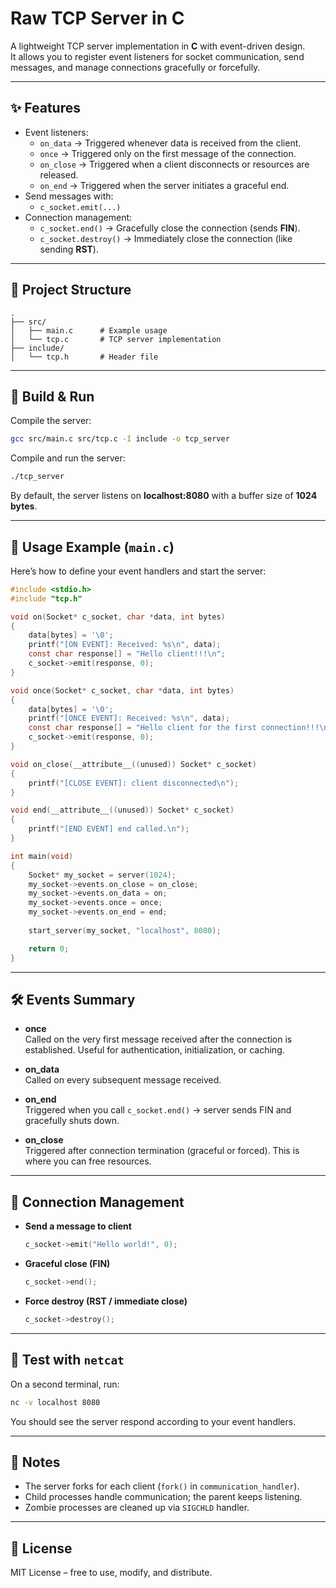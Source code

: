 # Raw TCP Server in C

A lightweight TCP server implementation in **C** with event-driven design.  
It allows you to register event listeners for socket communication, send messages, and manage connections gracefully or forcefully.

---

## ✨ Features
- Event listeners:
  - `on_data` → Triggered whenever data is received from the client.
  - `once` → Triggered only on the first message of the connection.
  - `on_close` → Triggered when a client disconnects or resources are released.
  - `on_end` → Triggered when the server initiates a graceful end.
- Send messages with:
  - `c_socket.emit(...)`
- Connection management:
  - `c_socket.end()` → Gracefully close the connection (sends **FIN**).
  - `c_socket.destroy()` → Immediately close the connection (like sending **RST**).

---

## 📂 Project Structure
```
.
├── src/
│   ├── main.c      # Example usage
│   └── tcp.c       # TCP server implementation
├── include/
│   └── tcp.h       # Header file
```

---

## 🚀 Build & Run
Compile the server:
```bash
gcc src/main.c src/tcp.c -I include -o tcp_server
```

Compile and run the server:
```bash
./tcp_server
```

By default, the server listens on **localhost:8080** with a buffer size of **1024 bytes**.

---

## 📖 Usage Example (`main.c`)

Here’s how to define your event handlers and start the server:

```c
#include <stdio.h>
#include "tcp.h"

void on(Socket* c_socket, char *data, int bytes)
{
    data[bytes] = '\0';
    printf("[ON EVENT]: Received: %s\n", data);
    const char response[] = "Hello client!!!\n";
    c_socket->emit(response, 0);
}

void once(Socket* c_socket, char *data, int bytes)
{
    data[bytes] = '\0';
    printf("[ONCE EVENT]: Received: %s\n", data);
    const char response[] = "Hello client for the first connection!!!\n";
    c_socket->emit(response, 0);
}

void on_close(__attribute__((unused)) Socket* c_socket)
{
    printf("[CLOSE EVENT]: client disconnected\n");
}

void end(__attribute__((unused)) Socket* c_socket)
{
    printf("[END EVENT] end called.\n");
}

int main(void)
{
    Socket* my_socket = server(1024);
    my_socket->events.on_close = on_close;
    my_socket->events.on_data = on;
    my_socket->events.once = once;
    my_socket->events.on_end = end;
    
    start_server(my_socket, "localhost", 8080);

    return 0;
}
```

---

## 🛠 Events Summary
- **once**  
  Called on the very first message received after the connection is established. Useful for authentication, initialization, or caching.

- **on_data**  
  Called on every subsequent message received.

- **on_end**  
  Triggered when you call `c_socket.end()` → server sends FIN and gracefully shuts down.

- **on_close**  
  Triggered after connection termination (graceful or forced). This is where you can free resources.

---

## 📡 Connection Management
- **Send a message to client**
  ```c
  c_socket->emit("Hello world!", 0);
  ```

- **Graceful close (FIN)**
  ```c
  c_socket->end();
  ```

- **Force destroy (RST / immediate close)**
  ```c
  c_socket->destroy();
  ```

---

## 🧪 Test with `netcat`
On a second terminal, run:
```bash
nc -v localhost 8080
```
You should see the server respond according to your event handlers.

---

## 📌 Notes
- The server forks for each client (`fork()` in `communication_handler`).
- Child processes handle communication; the parent keeps listening.
- Zombie processes are cleaned up via `SIGCHLD` handler.

---

## 📜 License
MIT License – free to use, modify, and distribute.
